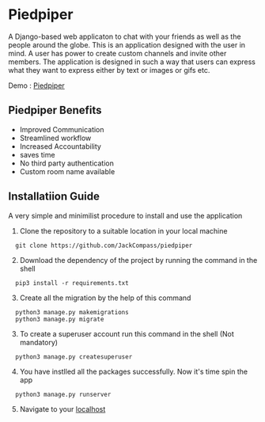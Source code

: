 # Piedpiper

A Django-based web applicaton to chat with your friends as well as the people around the globe. This is an application designed with the user in mind.
A user has power to create custom channels and invite other members.
The application is designed in such a way that users can express what they want to express either by text or images or gifs etc. 

Demo : [Piedpiper](https://youtu.be/km2-S0rkKRA)

## Piedpiper Benefits
- Improved Communication
- Streamlined workflow
- Increased Accountability
- saves time
- No third party authentication
- Custom room name available

## Installatiion Guide

A very simple and minimilist procedure to install and use the application

1. Clone the repository to a suitable location in your local machine
```
  git clone https://github.com/JackCompass/piedpiper
```
  
2. Download the dependency of the project by running the command in the shell
```
  pip3 install -r requirements.txt
```
3. Create all the migration by the help of this command 
```
  python3 manage.py makemigrations
  python3 manage.py migrate
```
3. To create a superuser account run this command in the shell (Not mandatory)
```
  python3 manage.py createsuperuser
```
4. You have instlled all the packages successfully. Now it's time spin the app
```
  python3 manage.py runserver
```
5. Navigate to your [localhost](http://localhost:8000/)
